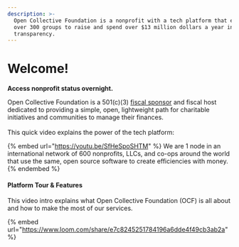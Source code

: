 ```yaml
---
description: >-
  Open Collective Foundation is a nonprofit with a tech platform that enables
  over 300 groups to raise and spend over $13 million dollars a year in full
  transparency.
---
```


# Welcome!

**Access nonprofit status overnight.**

Open Collective Foundation is a 501(c)(3) [fiscal sponsor](what-we-offer/fiscal-hosting.md) and fiscal host dedicated to providing a simple, open, lightweight path for charitable initiatives and communities to manage their finances.\
\
This quick video explains the power of the tech platform:

{% embed url="https://youtu.be/SfHeSpoSHTM" %}
We are 1 node in an international network of 600 nonprofits, LLCs, and co-ops around the world that use the same, open source software to create efficiencies with money.
{% endembed %}

#### Platform Tour & Features

This video intro explains what Open Collective Foundation (OCF) is all about and how to make the most of our services.

{% embed url="https://www.loom.com/share/e7c8245251784196a6dde4f49cb3ab2a" %}
